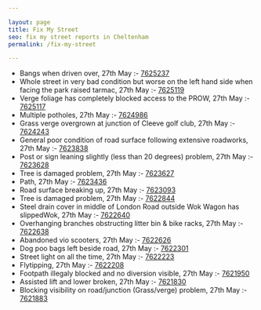 ```yaml
---

layout: page
title: Fix My Street
seo: fix my street reports in Cheltenham
permalink: /fix-my-street

---
```


<!-- fix_marker starts -->

- Bangs when driven over, 27th May :- [7625237](https://www.fixmystreet.com/report/7625237)
- Whole street in very bad condition but worse on the left hand side when facing the park raised tarmac, 27th May :- [7625119](https://www.fixmystreet.com/report/7625119)
- Verge foliage has completely blocked access to the PROW, 27th May :- [7625117](https://www.fixmystreet.com/report/7625117)
- Multiple potholes, 27th May :- [7624986](https://www.fixmystreet.com/report/7624986)
- Grass verge overgrown at junction of Cleeve golf club, 27th May :- [7624243](https://www.fixmystreet.com/report/7624243)
- General poor condition of road surface following extensive roadworks, 27th May :- [7623838](https://www.fixmystreet.com/report/7623838)
- Post or sign leaning slightly (less than 20 degrees) problem, 27th May :- [7623628](https://www.fixmystreet.com/report/7623628)
- Tree is damaged problem, 27th May :- [7623627](https://www.fixmystreet.com/report/7623627)
- Path, 27th May :- [7623436](https://www.fixmystreet.com/report/7623436)
- Road surface breaking up, 27th May :- [7623093](https://www.fixmystreet.com/report/7623093)
- Tree is damaged problem, 27th May :- [7622844](https://www.fixmystreet.com/report/7622844)
- Steel drain cover in middle of London Road outside Wok Wagon has slippedWok, 27th May :- [7622640](https://www.fixmystreet.com/report/7622640)
- Overhanging branches obstructing litter bin & bike racks, 27th May :- [7622638](https://www.fixmystreet.com/report/7622638)
- Abandoned vio scooters, 27th May :- [7622626](https://www.fixmystreet.com/report/7622626)
- Dog poo bags left beside road, 27th May :- [7622301](https://www.fixmystreet.com/report/7622301)
- Street light on all the time, 27th May :- [7622223](https://www.fixmystreet.com/report/7622223)
- Flytipping, 27th May :- [7622208](https://www.fixmystreet.com/report/7622208)
- Footpath illegaly blocked and no diversion visible, 27th May :- [7621950](https://www.fixmystreet.com/report/7621950)
- Assisted lift and lower broken, 27th May :- [7621830](https://www.fixmystreet.com/report/7621830)
- Blocking visibility on road/junction (Grass/verge) problem, 27th May :- [7621883](https://www.fixmystreet.com/report/7621883)

<!-- fix_marker ends -->